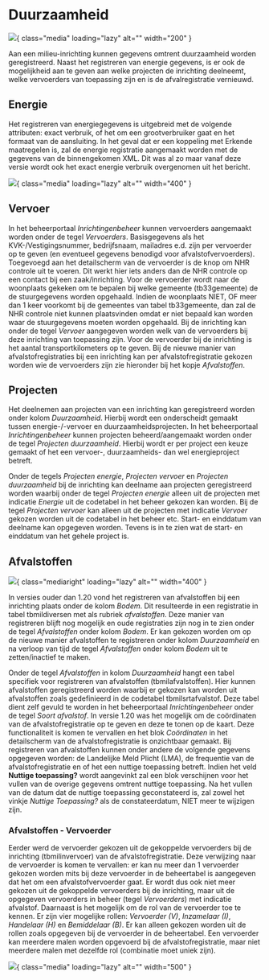 # Duurzaamheid

![](/docs/img/applicatiebeheer/probleemoplossing/programmablokken/kolommen.png){ class="media" loading="lazy" alt="" width="200" }

Aan een milieu-inrichting kunnen gegevens omtrent duurzaamheid worden geregistreerd. Naast het registreren van energie gegevens, is er ook de mogelijkheid aan te geven aan welke projecten de inrichting deelneemt, welke vervoerders van toepassing zijn en is de afvalregistratie vernieuwd.

## Energie

Het registreren van energiegegevens is uitgebreid met de volgende attributen: exact verbruik, of het om een grootverbruiker gaat en het formaat van de aansluiting. In het geval dat er een koppeling met Erkende maatregelen is, zal de energie registratie aangemaakt worden met de gegevens van de binnengekomen XML. Dit was al zo maar vanaf deze versie wordt ook het exact energie verbruik overgenomen uit het bericht.

![](/docs/img/applicatiebeheer/probleemoplossing/programmablokken/detailscherm_energie.png){ class="media" loading="lazy" alt="" width="400" }

## Vervoer

In het beheerportaal _Inrichtingenbeheer_ kunnen vervoerders aangemaakt worden onder de tegel _Vervoerders_. Basisgegevens als het KVK-/Vestigingsnummer, bedrijfsnaam, mailadres e.d. zijn per vervoerder op te geven (en eventueel gegevens benodigd voor afvalstofvervoerders). Toegevoegd aan het detailscherm van de vervoerder is de knop om NHR controle uit te voeren. Dit werkt hier iets anders dan de NHR controle op een contact bij een zaak/inrichting. Voor de vervoerder wordt naar de woonplaats gekeken om te bepalen bij welke gemeente (tb33gemeente) de de stuurgegevens worden opgehaald. Indien de woonplaats NIET, OF meer dan 1 keer voorkomt bij de gemeentes van tabel tb33gemeente, dan zal de NHR controle niet kunnen plaatsvinden omdat er niet bepaald kan worden waar de stuurgegevens moeten worden opgehaald. Bij de inrichting kan onder de tegel _Vervoer_ aangegeven worden welk van de vervoerders bij deze inrichting van toepassing zijn. Voor de vervoerder bij de inrichting is het aantal transportkilometers op te geven. Bij de nieuwe manier van afvalstofregistraties bij een inrichting kan per afvalstofregistratie gekozen worden wie de vervoerders zijn zie hieronder bij het kopje _Afvalstoffen_.

## Projecten

Het deelnemen aan projecten van een inrichting kan geregistreerd worden onder kolom _Duurzaamheid_. Hierbij wordt een onderscheidt gemaakt tussen energie-/-vervoer en duurzaamheidsprojecten. In het beheerportaal _Inrichtingenbeheer_ kunnen projecten beheerd/aangemaakt worden onder de tegel _Projecten duurzaamheid_. Hierbij wordt er per project een keuze gemaakt of het een vervoer-, duurzaamheids- dan wel energieproject betreft.

Onder de tegels _Projecten energie_, _Projecten vervoer_ en _Projecten duurzaamheid_ bij de inrichting kan deelname aan projecten geregistreerd worden waarbij onder de tegel _Projecten energie_ alleen uit de projecten met indicatie _Energie_ uit de codetabel in het beheer gekozen kan worden. Bij de tegel _Projecten vervoer_ kan alleen uit de projecten met indicatie _Vervoer_ gekozen worden uit de codetabel in het beheer etc. Start- en einddatum van deelname kan opgegeven worden. Tevens is in te zien wat de start- en einddatum van het gehele project is.

## Afvalstoffen

![](1.29/applicatiebeheer/probleemoplossing/programmablokken/afvalstofdetail1.21.png){ class="mediaright" loading="lazy" alt="" width="400" }

In versies ouder dan 1.20 vond het registreren van afvalstoffen bij een inrichting plaats onder de kolom _Bodem_.
Dit resulteerde in een registratie in tabel tbmildiversen met als rubriek _afvalstoffen_. Deze manier van registreren blijft nog mogelijk en oude registraties zijn nog in te zien onder de tegel _Afvalstoffen_ onder kolom _Bodem_. Er kan gekozen worden om op de nieuwe manier afvalstoffen te registreren onder kolom _Duurzaamheid_ en na verloop van tijd de tegel _Afvalstoffen_ onder kolom _Bodem_ uit te zetten/inactief te maken.

Onder de tegel _Afvalstoffen_ in kolom _Duurzaamheid_ hangt een tabel specifiek voor registreren van afvalstoffen (tbmilafvalstoffen). Hier kunnen afvalstoffen geregistreerd worden waarbij er gekozen kan worden uit afvalstoffen zoals gedefinieerd in de codetabel tbmilsrtafvalstof. Deze tabel dient zelf gevuld te worden in het beheerportaal _Inrichtingenbeheer_ onder de tegel _Soort afvalstof_.
In versie 1.20 was het mogelijk om de coördinaten van de afvalstofregistratie op te geven en deze te tonen op de kaart. Deze functionaliteit is komen te vervallen en het blok _Coördinaten_ in het detailscherm van de afvalstofregistratie is onzichtbaar gemaakt. Bij registreren van afvalstoffen kunnen onder andere de volgende gegevens opgegeven worden: de Landelijke Meld Plicht (LMA), de frequentie van de afvalstofregistratie en of het een nuttige toepassing betreft. Indien het veld **Nuttige toepassing?** wordt aangevinkt zal een blok verschijnen voor het vullen van de overige gegevens omtrent nuttige toepassing. Na het vullen van de datum dat de nuttige toepassing geconstateerd is, zal zowel het vinkje _Nuttige Toepassing?_ als de constateerdatum, NIET meer te wijzigen zijn.

### Afvalstoffen - Vervoerder

Eerder werd de vervoerder gekozen uit de gekoppelde vervoerders bij de inrichting (tbmilinvervoer) van de afvalstofregistratie. Deze verwijzing naar de vervoerder is komen te vervallen: er kan nu meer dan 1 vervoerder gekozen worden mits bij deze vervoerder in de beheertabel is aangegeven dat het om een afvalstofvervoerder gaat.
Er wordt dus ook niet meer gekozen uit de gekoppelde vervoerders bij de inrichting, maar uit de opgegeven vervoerders in beheer (tegel _Vervoerders_) met indicatie afvalstof. Daarnaast is het mogelijk om de rol van de vervoerder toe te kennen. Er zijn vier mogelijke rollen: _Vervoerder (V)_, _Inzamelaar (I)_, _Handelaar (H)_ en _Bemiddelaar (B)_.
Er kan alleen gekozen worden uit de rollen zoals opgegeven bij de vervoerder in de beheertabel. Een vervoerder kan meerdere malen worden opgevoerd bij de afvalstofregistratie, maar niet meerdere malen met dezelfde rol (combinatie moet uniek zijn).

![](/docs/img/applicatiebeheer/probleemoplossing/programmablokken/beheer_vervoerders_1.21.png){ class="media" loading="lazy" alt="" width="500" }
